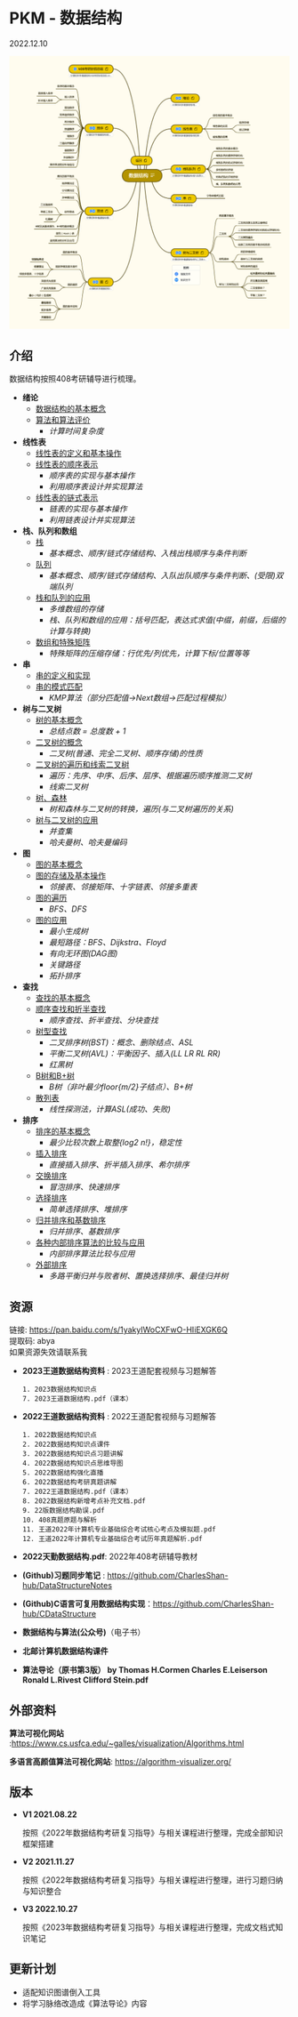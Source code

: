 # PKM - 数据结构  

2022.12.10

![数据结构导图概览](./resources/数据结构.png)
## 介绍
数据结构按照408考研辅导进行梳理。



* **绪论**
  * [数据结构的基本概念](./notes/绪论/数据结构的基本概念.md)
  * [算法和算法评价](./notes/绪论/算法和算法评价.md)
    * *计算时间复杂度*
* **线性表**
  * [线性表的定义和基本操作](./notes/线性表/线性表的定义和基本操作.md)
  * [线性表的顺序表示](./notes/线性表/线性表的顺序表示.md)
    * *顺序表的实现与基本操作*
    * *利用顺序表设计并实现算法*
  * [线性表的链式表示](./notes/线性表/线性表的链式表示.md)
    * *链表的实现与基本操作*
    * *利用链表设计并实现算法*
* **栈、队列和数组**
  * [栈](./notes/栈、队列和数组/栈.md)
    * *基本概念、顺序/链式存储结构、入栈出栈顺序与条件判断*
  * [队列](./notes/栈、队列和数组/队列.md)
    * *基本概念、顺序/链式存储结构、入队出队顺序与条件判断、(受限)双端队列*
  * [栈和队列的应用](./notes/栈、队列和数组/栈和队列的应用.md)
    * *多维数组的存储*
    * *栈、队列和数组的应用：括号匹配，表达式求值(中缀，前缀，后缀的计算与转换)*
  * [数组和特殊矩阵](./notes/栈、队列和数组/数组和特殊矩阵.md)
    * *特殊矩阵的压缩存储：行优先/列优先，计算下标/位置等等*
* **串**
  * [串的定义和实现](./notes/串/串的定义和实现.md)
  * [串的模式匹配](./notes/串/串的模式匹配.md)
    * *KMP算法（部分匹配值->Next数组->匹配过程模拟）*
* **树与二叉树**
  * [树的基本概念](./notes/树与二叉树/树的基本概念.md)
    * *总结点数 = 总度数 + 1*
  * [二叉树的概念](./notes/树与二叉树/二叉树的概念.md)
    * *二叉树(普通、完全二叉树、顺序存储)的性质*
  * [二叉树的遍历和线索二叉树](./notes/树与二叉树/二叉树的遍历和线索二叉树.md)
    * *遍历：先序、中序、后序、层序、根据遍历顺序推测二叉树*
    * *线索二叉树*
  * [树、森林](./notes/树与二叉树/树、森林.md)
    * *树和森林与二叉树的转换，遍历(与二叉树遍历的关系)*
  * [树与二叉树的应用](./notes/树与二叉树/树与二叉树的应用.md)
    * *并查集*
    * *哈夫曼树、哈夫曼编码*
* **图**
  * [图的基本概念](./notes/图/图的基本概念.md)
  * [图的存储及基本操作](./notes/图/图的存储及基本操作.md)
    * *邻接表、邻接矩阵、十字链表、邻接多重表*
  * [图的遍历](./notes/图/图的遍历.md)
    * *BFS、DFS*
  * [图的应用](./notes/图/图的应用.md)
    * *最小生成树*
    * *最短路径：BFS、Dijkstra、Floyd*
    * *有向无环图(DAG图)*
    * *关键路径*
    * *拓扑排序*
* **查找**
  * [查找的基本概念](./notes/查找/查找的基本概念.md)
  * [顺序查找和折半查找](./notes/查找/顺序查找和折半查找.md)
    * *顺序查找、折半查找、分块查找*
  * [树型查找](./notes/查找/树型查找.md)
    * *二叉排序树(BST)：概念、删除结点、ASL*
    * *平衡二叉树(AVL)：平衡因子、插入(LL LR RL RR)*
    * *红黑树*
  * [B树和B+树](./notes/查找/B树和B+树.md)
    * *B树（非叶最少floor{m/2}子结点）、B+树*
  * [散列表](./notes/查找/散列表.md)
    * *线性探测法，计算ASL(成功、失败)*
* **排序**
  * [排序的基本概念](./notes/排序/排序的基本概念.md)
    * *最少比较次数上取整{log2 n!}，稳定性*
  * [插入排序](./notes/排序/插入排序.md)
    * *直接插入排序、折半插入排序、希尔排序*
  * [交换排序](./notes/排序/交换排序.md)
    * *冒泡排序、快速排序*
  * [选择排序](./notes/排序/选择排序.md)
    * *简单选择排序、堆排序*
  * [归并排序和基数排序](./notes/排序/归并排序和基数排序.md)
    * *归并排序、基数排序*
  * [各种内部排序算法的比较与应用](./notes/排序/各种内部排序算法的比较与应用.md)
    * *内部排序算法比较与应用*
  * [外部排序](./notes/排序/外部排序.md)
    * *多路平衡归并与败者树、置换选择排序、最佳归并树*

## 资源
链接: https://pan.baidu.com/s/1yakyIWoCXFwO-HIiEXGK6Q  
提取码: abya  
如果资源失效请联系我  

* __2023王道数据结构资料__ : 2023王道配套视频与习题解答  

  ```
  1. 2023数据结构知识点
  7. 2023王道数据结构.pdf（课本）
  ```
  
* __2022王道数据结构资料__ : 2022王道配套视频与习题解答  

  ```
  1. 2022数据结构知识点
  2. 2022数据结构知识点课件
  3. 2022数据结构知识点习题讲解
  4. 2022数据结构知识点思维导图
  5. 2022数据结构强化直播
  6. 2022数据结构考研真题讲解
  7. 2022王道数据结构.pdf（课本）
  8. 2022数据结构新增考点补充文档.pdf
  9. 22版数据结构勘误.pdf
  10. 408真题原题与解析
  11. 王道2022年计算机专业基础综合考试核心考点及模拟题.pdf
  12. 王道2022年计算机专业基础综合考试历年真题解析.pdf
  ```

* __2022天勤数据结构.pdf__: 2022年408考研辅导教材  

* **(Github)习题同步笔记** : https://github.com/CharlesShan-hub/DataStructureNotes  

* **(Github)C语言可复用数据结构实现**：https://github.com/CharlesShan-hub/CDataStructure

* **数据结构与算法(公众号)**（电子书）

* **北邮计算机数据结构课件**

* **算法导论（原书第3版） by Thomas H.Cormen Charles E.Leiserson Ronald L.Rivest Clifford Stein.pdf**

## 外部资料

__算法可视化网站__ :https://www.cs.usfca.edu/~galles/visualization/Algorithms.html  

__多语言高颜值算法可视化网站__: https://algorithm-visualizer.org/

## 版本
* **V1 2021.08.22**

  按照《2022年数据结构考研复习指导》与相关课程进行整理，完成全部知识框架搭建  

* **V2 2021.11.27**

  按照《2022年数据结构考研复习指导》与相关课程进行整理，进行习题归纳与知识整合  

* **V3 2022.10.27**

  按照《2023年数据结构考研复习指导》与相关课程进行整理，完成文档式知识笔记  

## 更新计划

* 适配知识图谱倒入工具
* 将学习脉络改造成《算法导论》内容